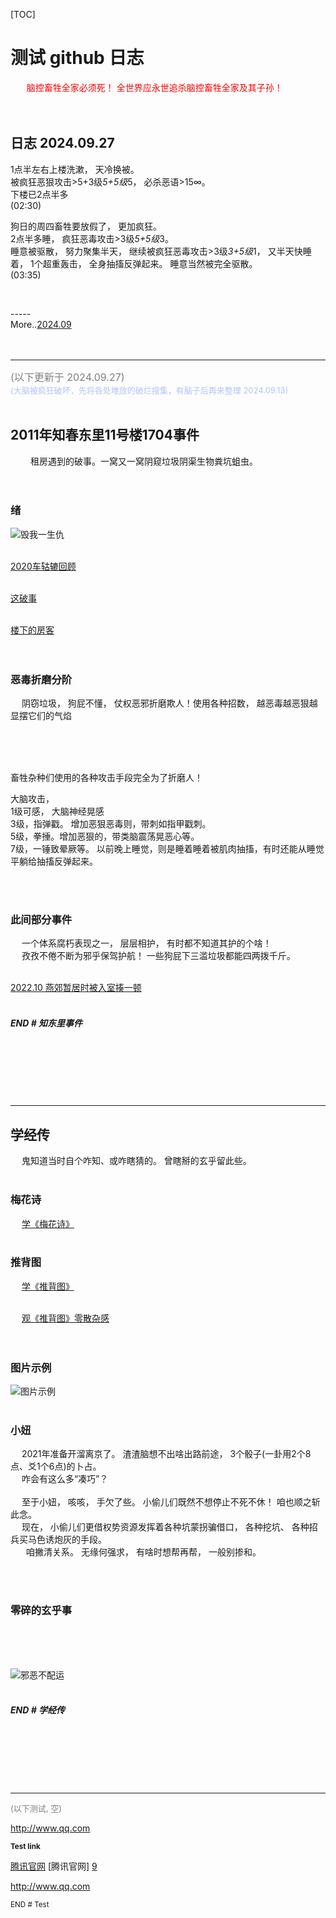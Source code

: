 [TOC] 
<style> </style>   


# 测试 github 日志 
&nbsp;&nbsp;&emsp;&nbsp;<font color=red>脑控畜牲全家必须死！ 全世界应永世追杀脑控畜牲全家及其子孙！ </font><br><br><br> 
 
 
## 日志 2024.09.27 
1点半左右上楼洗漱， 天冷换被。  
被疯狂恶狠攻击>5+3级*5+5级*5， 必杀恶语>15∞。  
下楼已2点半多  
(02:30)  
  
狗日的周四畜牲要放假了， 更加疯狂。  
2点半多睡， 疯狂恶毒攻击>3级*5+5级*3。  
睡意被驱散， 努力聚集半天， 继续被疯狂恶毒攻击>3级*3+5级*1， 又半天快睡着， 1个超重轰击， 全身抽搐反弹起来。 睡意当然被完全驱散。  
(03:35)  


<br> 

\-\-\-\-\-  
More..[2024.09](blogs/years/2024/09/2024.09.md) <br><br><br> 
 
 
 
 
 
-----  
<font color=gray size=3>(以下更新于 2024.09.27)</font><br> 
<small><font color=#B3C5F9 size=2>(大脑被疯狂破坏，先将各处堆放的破烂搜集，有脑子后再来整理 2024.09.13)</font> </small><br><br>  
 
 
## 2011年知春东里11号楼1704事件
&emsp;&emsp;&nbsp;租房遇到的破事。一窝又一窝阴窥垃圾阴渠生物粪坑蛆虫。<br><br><br> 


### 绪  

<!-- **<font color=red size=4>&emsp; 2011年我就警告过： “我是一定会将你们挖出来全部杀死！ 难道还怪我这早就发出警告的人！” <br> 
&emsp;毁我一生、 害得我家破人亡！ 我怎不杀光你们所有人全家！  </font>** <br><br>  -->
![毁我一生仇](blogs/res/毁我一生仇.png)  <br><br> 





[2020车轱辘回顾](blogs/years/2020/2020年%20回顾%20那些破事.md)<br><br> 

[这破事](blogs/reads/del.md)<br><br> 

[楼下的房客](blogs/years/楼下的房客.md)<br><br><br> 




### 恶毒折磨分阶 
&emsp; 阴窃垃圾， 狗屁不懂， 仗权恶邪折磨欺人！使用各种招数， 越恶毒越恶狠越显摆它们的气焰<br><br> 

<br> 
<br> 


畜牲杂种们使用的各种攻击手段完全为了折磨人！ <br> 

大脑攻击， <br> 
1级可感， 大脑神经晃感 <br> 
3级，指弹戳。 增加恶狠恶毒则，带刺如指甲戳刺。 <br> 
5级，拳捶。增加恶狠的，带类脑震荡晃恶心等。 <br> 
7级，一锤致晕厥等。 以前晚上睡觉，则是睡着睡着被肌肉抽搐，有时还能从睡觉平躺给抽搐反弹起来。 <br> 



<!-- 
&emsp; [各种恶毒招数]()<br><br> 
--> 
<br> 
<br> 


### 此间部分事件 
&emsp; 一个体系腐朽表现之一， 层层相护， 有时都不知道其护的个啥！ <br> 
&emsp; 孜孜不倦不断为邪乎保驾护航！ 一些狗屁下三滥垃圾都能四两拨千斤。 <br><br> 

[2022.10 燕郊暂居时被入室揍一顿](blogs/years/2022/2022.10kkk/2022.10kkk.md) <br><br>  


<!-- 
[2021~2023 牙]()<br><br> 
--> 

##### END # 知东里事件
<br>
<br>
<br>
<br>
<br>





----- 

## 学经传 
&emsp; 鬼知道当时自个咋知、或咋瞎猜的。 曾瞎掰的玄乎留此些。 <br><br> 


### 梅花诗 
&emsp; [学《梅花诗》](blogs/reads/学梅花诗202x.07.30.md) <br><br> 


### 推背图 
&emsp; [学《推背图》](blogs/reads/学推背图202x.07.30.md) <br><br> 

&emsp; [观《推背图》零散杂感](blogs/reads/学《推背图》/观《推背图》零散杂感.md) <br><br><br>  



### 图片示例 
![图片示例](blogs/incoming/res/2024-08-25-01-00-13-623.jpg)  <br><br> 


### 小妞 
&emsp; 2021年准备开溜离京了。 渣渣脑想不出啥出路前途， 3个骰子(一卦用2个8点、爻1个6点)的卜占。<br> 
&emsp; 咋会有这么多“凑巧”？<br> 
<br>
&emsp; 至于小妞， 咳咳， 手欠了些。 小偷儿们既然不想停止不死不休！ 咱也顺之斩此念。 <br> 
&emsp; 现在， 小偷儿们更借权势资源发挥着各种坑蒙拐骗借口， 各种挖坑、 各种招兵买马色诱炮灰的手段。 <br> 
&emsp; ` `咱撇清关系。 无缘何强求， 有啥时想帮再帮， 一般别掺和。 

[]() <br><br> 
 
 
### 零碎的玄乎事 
&emsp; []() <br><br><br> 
 
 
 
<!-- <center><font color=blue size=3>无论目的与过程， 邪恶就是邪恶！ </font> <br> 
<font color=RED size=25> 邪恶不配也不能有运势之加持！ </font> </center> <br><br><br>  -->
![邪恶不配运](blogs/res/邪恶不配运.png)  <br><br> 
 
 
 
##### END # 学经传
<br>
<br>
<br>
<br>
<br>
 
 
 
 
 
----- 
<font color=gray size=2>(以下测试, 空) </font> 
 
 
<!-- 注释内容 --> 
<!-- 本Markdown插件不支持这种 <? 注释内容>  --> 
<!-- 这种注释有异常 <? 链接示例、 测试>  --> 
 
 
<!-- 
##### 空示例 
[202x.07.30.md](blogs/years/incoming/202x.07.30.md)  
--> 
 
 
<!-- 
##### 子路径示例 
[2019.md](blogs/years/2019/2019.md) 
[2024.md](blogs/years/2024/2024.md)  
-->
 
 
<!-- 测试引用型链接 --> 

<!-- 
##### 引用类型链接 
[2022Black]:"blogs/years/2022/2022.10 被入室揍一顿/2022.10 被入室揍一顿.md"  "2022Black"
--> 
 

<http://www.qq.com><br> 

[1]: <http://www.qq.com>  "qq" 

[2]: <blogs/years/2022/2022.10 被入室揍一顿/2022.10 被入室揍一顿.md> "2022Black" 
 
 
 
 
 
<small>**Test link**</small>

[腾讯官网][9] 
[腾讯官网] [9] 

<http://www.qq.com><br> 

[9]: <http://www.qq.com>  "qq" 

<small>END # Test</small><br><br>
 
 
<? END # 测试 github 日志>
